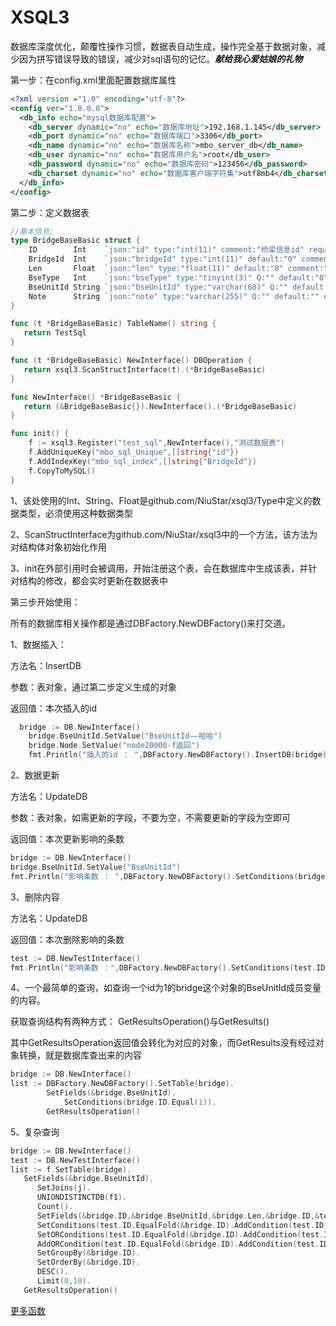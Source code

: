 # XSQL3

数据库深度优化，颠覆性操作习惯，数据表自动生成，操作完全基于数据对象，减少因为拼写错误导致的错误，减少对sql语句的记忆。***献给我心爱姑娘的礼物***


第一步：在config.xml里面配置数据库属性

```xml
<?xml version ="1.0" encoding="utf-8"?>
<config ver="1.0.0.0">
  <db_info echo="mysql数据库配置">
    <db_server dynamic="no" echo="数据库地址">192.168.1.145</db_server>
    <db_port dynamic="no" echo="数据库端口">3306</db_port>
    <db_name dynamic="no" echo="数据库名称">mbo_server_db</db_name>
    <db_user dynamic="no" echo="数据库用户名">root</db_user>
    <db_password dynamic="no" echo="数据库密码">123456</db_password>
    <db_charset dynamic="no" echo="数据库客户端字符集">utf8mb4</db_charset>
  </db_info>
</config>
```

第二步：定义数据表

```go
//基本信息;
type BridgeBaseBasic struct {
	ID        Int    `json:"id" type:"int(11)" comment:"桥梁信息id" required:"yes" mark:"NOT NULL PRIMARY KEY AUTO_INCREMENT"`
	BridgeId  Int    `json:"bridgeId" type:"int(11)" default:"0" comment:"桥梁信息id" required:"no"`
	Len       Float  `json:"len" type:"float(11)" default:"0" comment:"桥梁信息id" required:"no"`
	BseType   Int    `json:"bseType" type:"tinyint(3)" Q:"" default:"0" comment:"类型，0 QM/桥面；1 ZJ/桩基；2 CT/承台；3 XL/系梁；4 GL/盖梁；5 DZ/墩柱；6 TS/台身；7 XJL/现浇段；8 YZL/预制梁；9 GXL/钢箱梁"`
	BseUnitId String `json:"bseUnitId" type:"varchar(60)" Q:"" default:"" comment:"1编号" required:"yes"`
	Note      String `json:"note" type:"varchar(255)" Q:"" default:"" comment:"备注" required:"yes"`
}

func (t *BridgeBaseBasic) TableName() string {
   return TestSql
}

func (t *BridgeBaseBasic) NewInterface() DBOperation {
   return xsql3.ScanStructInterface(t).(*BridgeBaseBasic)
}

func NewInterface() *BridgeBaseBasic {
   return (&BridgeBaseBasic{}).NewInterface().(*BridgeBaseBasic)
}

func init() {
	f := xsql3.Register("test_sql",NewInterface(),"测试数据表")
	f.AddUniqueKey("mbo_sql_Unique",[]string{"id"})
	f.AddIndexKey("mbo_sql_index",[]string{"BridgeId"})
	f.CopyToMySQL()
}
```

1、该处使用的Int、String、Float是github.com/NiuStar/xsql3/Type中定义的数据类型，必须使用这种数据类型

2、ScanStructInterface为github.com/NiuStar/xsql3中的一个方法，该方法为对结构体对象初始化作用

3、init在外部引用时会被调用，开始注册这个表，会在数据库中生成该表，并针对结构的修改，都会实时更新在数据表中

第三步开始使用：

所有的数据库相关操作都是通过DBFactory.NewDBFactory()来打交道。

1、数据插入：

方法名：InsertDB

参数：表对象，通过第二步定义生成的对象

返回值：本次插入的id

```go
  bridge := DB.NewInterface()
	bridge.BseUnitId.SetValue("BseUnitId——哈哈")
	bridge.Node.SetValue("node20000-f返回")
	fmt.Println("插入的id ： ",DBFactory.NewDBFactory().InsertDB(bridge))
```

2、数据更新

方法名：UpdateDB

参数：表对象，如需更新的字段，不要为空，不需要更新的字段为空即可

返回值：本次更新影响的条数

```go
bridge := DB.NewInterface()
bridge.BseUnitId.SetValue("BseUnitId")
fmt.Println("影响条数 ： ",DBFactory.NewDBFactory().SetConditions(bridge.ID.Equal(1)).UpdateDB(bridge))
```

3、删除内容

方法名：UpdateDB

返回值：本次删除影响的条数

```go
test := DB.NewTestInterface()
fmt.Println("影响条数 ：",DBFactory.NewDBFactory().SetConditions(test.ID.Equal(2)).DeleteDB(test))
```

4、一个最简单的查询，如查询一个id为1的bridge这个对象的BseUnitId成员变量的内容。

获取查询结构有两种方式：
GetResultsOperation()与GetResults()

其中GetResultsOperation返回值会转化为对应的对象，而GetResults没有经过对象转换，就是数据库查出来的内容

```go
bridge := DB.NewInterface()
list := DBFactory.NewDBFactory().SetTable(bridge).
		SetFields(&bridge.BseUnitId).
			SetConditions(bridge.ID.Equal(1)).
		GetResultsOperation()
```

5、复杂查询

```go
bridge := DB.NewInterface()
test := DB.NewTestInterface()
list := f.SetTable(bridge).
   SetFields(&bridge.BseUnitId).
      SetJoins(j).
      UNIONDISTINCTDB(f1).
      Count().
      SetFields(&bridge.ID,&bridge.BseUnitId,&bridge.Len,&bridge.ID,&test.ID,&test.Name).
      SetConditions(test.ID.EqualFold(&bridge.ID).AddCondition(test.ID.GreaterEqual(1))).
      SetORConditions(test.ID.EqualFold(&bridge.ID).AddCondition(test.ID.GreaterEqual(1))).
      AddORCondition(test.ID.EqualFold(&bridge.ID).AddCondition(test.ID.GreaterEqual(2))).
      SetGroupBy(&bridge.ID).
      SetOrderBy(&bridge.ID).
      DESC().
      Limit(0,10).
   GetResultsOperation()
```



[更多函数](https://github.com/NiuStar/xsql3/blob/master/DBFactory.md)